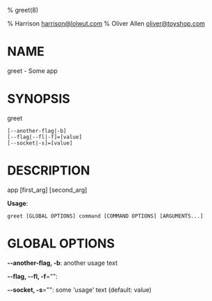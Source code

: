 % greet(8)

% Harrison <harrison@lolwut.com>
% Oliver Allen <oliver@toyshop.com>

# NAME

greet - Some app

# SYNOPSIS

greet

```
[--another-flag|-b]
[--flag|--fl|-f]=[value]
[--socket|-s]=[value]
```

# DESCRIPTION

app [first_arg] [second_arg]

**Usage**:

```
greet [GLOBAL OPTIONS] command [COMMAND OPTIONS] [ARGUMENTS...]
```

# GLOBAL OPTIONS

**--another-flag, -b**: another usage text

**--flag, --fl, -f**="":

**--socket, -s**="": some 'usage' text (default: value)


